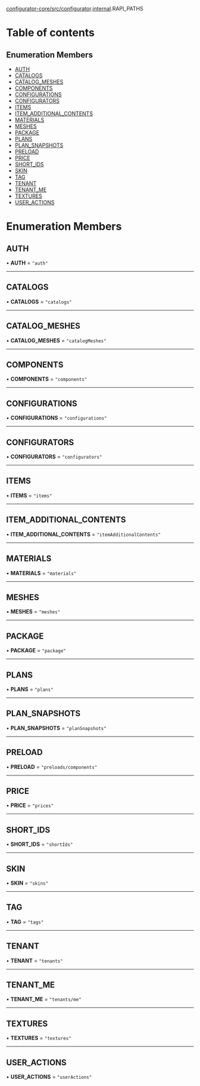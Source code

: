 [configurator-core/src/configurator](../modules/configurator_core_src_configurator.md).[internal](../modules/configurator_core_src_configurator._internal_.md).RAPI_PATHS

# Table of contents

## Enumeration Members

- [AUTH](configurator_core_src_configurator._internal_.RAPI_PATHS.md#auth)
- [CATALOGS](configurator_core_src_configurator._internal_.RAPI_PATHS.md#catalogs)
- [CATALOG\_MESHES](configurator_core_src_configurator._internal_.RAPI_PATHS.md#catalog_meshes)
- [COMPONENTS](configurator_core_src_configurator._internal_.RAPI_PATHS.md#components)
- [CONFIGURATIONS](configurator_core_src_configurator._internal_.RAPI_PATHS.md#configurations)
- [CONFIGURATORS](configurator_core_src_configurator._internal_.RAPI_PATHS.md#configurators)
- [ITEMS](configurator_core_src_configurator._internal_.RAPI_PATHS.md#items)
- [ITEM\_ADDITIONAL\_CONTENTS](configurator_core_src_configurator._internal_.RAPI_PATHS.md#item_additional_contents)
- [MATERIALS](configurator_core_src_configurator._internal_.RAPI_PATHS.md#materials)
- [MESHES](configurator_core_src_configurator._internal_.RAPI_PATHS.md#meshes)
- [PACKAGE](configurator_core_src_configurator._internal_.RAPI_PATHS.md#package)
- [PLANS](configurator_core_src_configurator._internal_.RAPI_PATHS.md#plans)
- [PLAN\_SNAPSHOTS](configurator_core_src_configurator._internal_.RAPI_PATHS.md#plan_snapshots)
- [PRELOAD](configurator_core_src_configurator._internal_.RAPI_PATHS.md#preload)
- [PRICE](configurator_core_src_configurator._internal_.RAPI_PATHS.md#price)
- [SHORT\_IDS](configurator_core_src_configurator._internal_.RAPI_PATHS.md#short_ids)
- [SKIN](configurator_core_src_configurator._internal_.RAPI_PATHS.md#skin)
- [TAG](configurator_core_src_configurator._internal_.RAPI_PATHS.md#tag)
- [TENANT](configurator_core_src_configurator._internal_.RAPI_PATHS.md#tenant)
- [TENANT\_ME](configurator_core_src_configurator._internal_.RAPI_PATHS.md#tenant_me)
- [TEXTURES](configurator_core_src_configurator._internal_.RAPI_PATHS.md#textures)
- [USER\_ACTIONS](configurator_core_src_configurator._internal_.RAPI_PATHS.md#user_actions)

# Enumeration Members

## AUTH

• **AUTH** = ``"auth"``

___

## CATALOGS

• **CATALOGS** = ``"catalogs"``

___

## CATALOG\_MESHES

• **CATALOG\_MESHES** = ``"catalogMeshes"``

___

## COMPONENTS

• **COMPONENTS** = ``"components"``

___

## CONFIGURATIONS

• **CONFIGURATIONS** = ``"configurations"``

___

## CONFIGURATORS

• **CONFIGURATORS** = ``"configurators"``

___

## ITEMS

• **ITEMS** = ``"items"``

___

## ITEM\_ADDITIONAL\_CONTENTS

• **ITEM\_ADDITIONAL\_CONTENTS** = ``"itemAdditionalContents"``

___

## MATERIALS

• **MATERIALS** = ``"materials"``

___

## MESHES

• **MESHES** = ``"meshes"``

___

## PACKAGE

• **PACKAGE** = ``"package"``

___

## PLANS

• **PLANS** = ``"plans"``

___

## PLAN\_SNAPSHOTS

• **PLAN\_SNAPSHOTS** = ``"planSnapshots"``

___

## PRELOAD

• **PRELOAD** = ``"preloads/components"``

___

## PRICE

• **PRICE** = ``"prices"``

___

## SHORT\_IDS

• **SHORT\_IDS** = ``"shortIds"``

___

## SKIN

• **SKIN** = ``"skins"``

___

## TAG

• **TAG** = ``"tags"``

___

## TENANT

• **TENANT** = ``"tenants"``

___

## TENANT\_ME

• **TENANT\_ME** = ``"tenants/me"``

___

## TEXTURES

• **TEXTURES** = ``"textures"``

___

## USER\_ACTIONS

• **USER\_ACTIONS** = ``"userActions"``
